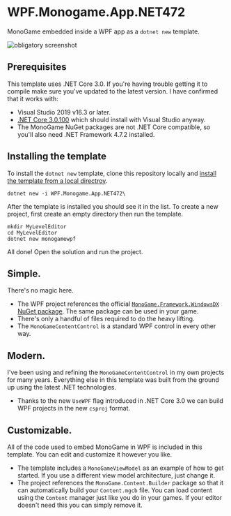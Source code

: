 # WPF.Monogame.App.NET472

MonoGame embedded inside a WPF app as a `dotnet new` template.

![obligatory screenshot](.template.config/screenshot.png)

## Prerequisites

This template uses .NET Core 3.0. If you're having trouble getting it to compile make sure you've updated to the latest version. I have confirmed that it works with:

 - Visual Studio 2019 v16.3 or later.
 - [.NET Core 3.0.100](https://dotnet.microsoft.com/download/dotnet-core/3.0) which should install with Visual Studio anyway.
 - The MonoGame NuGet packages are not .NET Core compatible, so you'll also need .NET Framework 4.7.2 installed.

## Installing the template

To install the `dotnet new` template, clone this repository locally and [install the template from a local directroy](https://docs.microsoft.com/en-us/dotnet/core/tools/custom-templates#to-install-a-template-from-a-file-system-directory).

```
dotnet new -i WPF.Monogame.App.NET472\
```

After the template is installed you should see it in the list. To create a new project, first create an empty directory then run the template.

```
mkdir MyLevelEditor
cd MyLevelEditor
dotnet new monogamewpf
```

All done! Open the solution and run the project.

## Simple. 

There's no magic here.

 - The WPF project references the official [`MonoGame.Framework.WindowsDX` NuGet package](https://www.nuget.org/packages/MonoGame.Framework.WindowsDX/). The same package can be used in your game.
 - There's only a handful of files required to do the heavy lifting. 
 - The `MonoGameContentControl` is a standard WPF control in every other way.

## Modern. 

I've been using and refining the `MonoGameContentControl` in my own projects for many years. Everything else in this template was built from the ground up using the latest .NET technologies.

 - Thanks to the new `UseWPF` flag introduced in .NET Core 3.0 we can build WPF projects in the new `csproj` format.
 
## Customizable.

All of the code used to embed MonoGame in WPF is included in this template. You can edit and customize it however you like. 

 - The template includes a `MonoGameViewModel` as an example of how to get started. If you use a different view model architecture, just change it.
 - The project references the `MonoGame.Content.Builder` package so that it can automatically build your `Content.mgcb` file. You can load content using the `Content` manager just like you do in your games. If your editor doesn't need this you can simply remove it.
